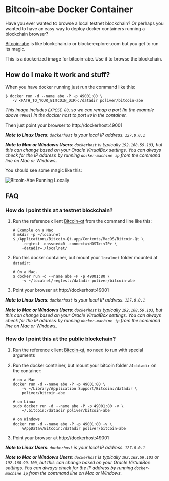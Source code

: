 # Bitcoin-abe Docker Container

Have you ever wanted to browse a local testnet blockchain? Or perhaps you wanted to have an easy way to deploy docker containers running a blockchain browser?

[Bitcoin-abe](http://github.com/bitcoin-abe/bitcoin-abe) is like blockchain.io or blockerexplorer.com but you get to run its magic.

This is a dockerized image for bitcoin-abe. Use it to browse the blockchain.

## How do I make it work and stuff?

When you have docker running just run the command like this:

 ```shell
$ docker run -d --name abe -P -p 49001:80 \
    -v <PATH_TO_YOUR_BITCOIN_DIR>:/datadir poliver/bitcoin-abe
```

*This image includes `EXPOSE 80`, so we can remap a port (in the example above `49001`) in the docker host to port `80` in the container.*

Then just point your browser to http://dockerhost:49001

***Note to Linux Users**: `dockerhost` is your local IP address. `127.0.0.1`*

***Note to Mac or Windows Users**: `dockerhost` is typically `192.168.59.103`, but this can change based on your Oracle VirtualBox settings. You can always check for the IP address by running  `docker-machine ip` from the command line on Mac or Windows.*

You should see some magic like this:

![Bitcoin-Abe Running Locally](http://i132.photobucket.com/albums/q8/c0achmcguirk/Bitcoin-Abe_zpsmsm3gfxe.png)

## FAQ

### How do I point this at a testnet blockchain?

1. Run the reference client [Bitcoin-qt](https://bitcoin.org/en/download) from the command line like this:

    ```shell
    # Example on a Mac
    $ mkdir -p ~/localnet
    $ /Applications/Bitcoin-Qt.app/Contents/MacOS/Bitcoin-Qt \
        -regtest -dnsseed=0 -connect=<HOST>:<IP> \
        -datadir=./localnet/
    ```

2. Run this docker container, but mount your `localnet` folder mounted at `datadir`:

    ```shell
    # On a Mac.
    $ docker run -d --name abe -P -p 49001:80 \
        -v ~/localnet/regtest:/datadir poliver/bitcoin-abe
    ```

3. Point your browser at http://dockerhost:49001

***Note to Linux Users**: `dockerhost` is your local IP address. `127.0.0.1`*

***Note to Mac or Windows Users**: `dockerhost` is typically `192.168.59.103`, but this can change based on your Oracle VirtualBox settings. You can always check for the IP address by running  `docker-machine ip` from the command line on Mac or Windows.*


### How do I point this at the public blockchain?

1. Run the reference client [Bitcoin-qt](https://bitcoin.org/en/download), no need to run with special arguments

2. Run the docker container, but mount your bitcoin folder at `datadir` on the container:

    ```shell
    # on a Mac
    docker run -d --name abe -P -p 49001:80 \
        -v ~/Library/Application Support/Bitcoin:/datadir \
        poliver/bitcoin-abe

    # on Linux
    sudo docker run -d --name abe -P -p 49001:80 -v \
        ~/.bitcoin:/datadir poliver/bitcoin-abe

    # on Windows
    docker run -d --name abe -P -p 49001:80 -v \
        %AppData%/Bitcoin:/datadir poliver/bitcoin-abe
    ```
 
3. Point your browser at http://dockerhost:49001

***Note to Linux Users**: `dockerhost` is your local IP address. `127.0.0.1`*

***Note to Mac or Windows Users**: `dockerhost` is typically `192.168.59.103` or `192.168.99.100`, but this can change based on your Oracle VirtualBox settings. You can always check for the IP address by running  `docker-machine ip` from the command line on Mac or Windows.*

